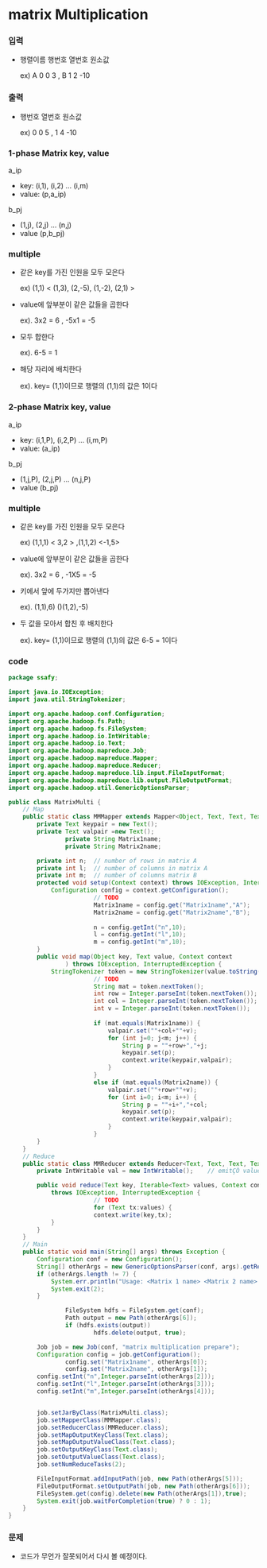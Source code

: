 # matrix Multiplication

### 입력

- 행렬이름 행번호 열번호 원소값

  ex) A 0 0 3 , B 1 2 -10



### 출력

- 행번호 열번호 원소값

  ex) 0 0 5 , 1 4 -10



### 1-phase Matrix key, value

a_ip

- key: (i,1), (i,2) ... (i,m)
- value: (p,a_ip)



b_pj

- (1,j), (2,j) ... (n,j)
- value (p,b_pj)



### multiple

- 같은 key를 가진 인원을 모두 모은다 

  ex) (1,1) < (1,3), (2,-5), (1,-2), (2,1) >

- value에 앞부분이 같은 값들을 곱한다

  ex). 3x2 = 6 , -5x1 = -5

- 모두 합한다

  ex). 6-5 = 1

- 해당 자리에 배치한다

  ex). key= (1,1)이므로 행렬의 (1,1)의 값은 1이다



### 2-phase Matrix key, value

a_ip

- key: (i,1,P), (i,2,P) ... (i,m,P)
- value: (a_ip)



b_pj

- (1,j,P), (2,j,P) ... (n,j,P)
- value (b_pj)



### multiple

- 같은 key를 가진 인원을 모두 모은다 

  ex) (1,1,1) < 3,2 > ,(1,1,2) <-1,5>

- value에 앞부분이 같은 값들을 곱한다

  ex). 3x2 = 6 , -1X5 = -5

- 키에서 앞에 두가지만 뽑아낸다 

  ex). (1,1),6) ()(1,2),-5)

- 두 값을 모아서 합친 후 배치한다

  ex). key= (1,1)이므로 행렬의 (1,1)의 값은 6-5 = 1이다



### code

```java
package ssafy;

import java.io.IOException;
import java.util.StringTokenizer;

import org.apache.hadoop.conf.Configuration;
import org.apache.hadoop.fs.Path;
import org.apache.hadoop.fs.FileSystem;
import org.apache.hadoop.io.IntWritable;
import org.apache.hadoop.io.Text;
import org.apache.hadoop.mapreduce.Job;
import org.apache.hadoop.mapreduce.Mapper;
import org.apache.hadoop.mapreduce.Reducer;
import org.apache.hadoop.mapreduce.lib.input.FileInputFormat;
import org.apache.hadoop.mapreduce.lib.output.FileOutputFormat;
import org.apache.hadoop.util.GenericOptionsParser;

public class MatrixMulti {
	// Map
	public static class MMMapper extends Mapper<Object, Text, Text, Text>{
		private Text keypair = new Text();
		private Text valpair =new Text();
                private String Matrix1name;
                private String Matrix2name;

		private int n;	// number of rows in matrix A
		private int l;	// number of columns in matrix A
		private int m;	// number of columns matrix B
		protected void setup(Context context) throws IOException, InterruptedException {
			Configuration config = context.getConfiguration();
                        // TODO
                        Matrix1name = config.get("Matrix1name","A");
                        Matrix2name = config.get("Matrix2name","B");
                        
                        n = config.getInt("n",10);
                        l = config.getInt("l",10);
                        m = config.getInt("m",10);
		}
		public void map(Object key, Text value, Context context
				) throws IOException, InterruptedException {
			StringTokenizer token = new StringTokenizer(value.toString());
                        // TODO
                        String mat = token.nextToken();
                        int row = Integer.parseInt(token.nextToken());
                        int col = Integer.parseInt(token.nextToken());
                        int v = Integer.parseInt(token.nextToken());
                        
                        if (mat.equals(Matrix1name)) {
                        	valpair.set(""+col+""+v);
                        	for (int j=0; j<m; j++) {
                        		String p = ""+row+","+j;
                        		keypair.set(p);
                        		context.write(keypair,valpair);
                        	}
                        }
                        else if (mat.equals(Matrix2name)) {
                        	valpair.set(""+row+""+v);
                        	for (int i=0; i<m; i++) {
                        		String p = ""+i+","+col;
                        		keypair.set(p);
                        		context.write(keypair,valpair);
                        	}
                        }
		}
	}
	// Reduce
	public static class MMReducer extends Reducer<Text, Text, Text, Text> {
		private IntWritable val = new IntWritable();	// emitÇÒ value·Î »ç¿ëÇÒ º¯Œö

		public void reduce(Text key, Iterable<Text> values, Context context) 
			throws IOException, InterruptedException {
                        // TODO
                        for (Text tx:values) {
                        context.write(key,tx);
			}
		}
	}
	// Main
	public static void main(String[] args) throws Exception {
		Configuration conf = new Configuration();
		String[] otherArgs = new GenericOptionsParser(conf, args).getRemainingArgs();
		if (otherArgs.length != 7) {
			System.err.println("Usage: <Matrix 1 name> <Matrix 2 name> <Number of row in Matrix 1><Number of columns in Matrix 1 (i.e., Number of rows in Matrix 2)> <Number of columns in Matrix 2> <in> <out>");
			System.exit(2);
		}

                FileSystem hdfs = FileSystem.get(conf);
                Path output = new Path(otherArgs[6]);
                if (hdfs.exists(output))
                        hdfs.delete(output, true);

		Job job = new Job(conf, "matrix multiplication prepare");
		Configuration config = job.getConfiguration();
                config.set("Matrix1name", otherArgs[0]);
                config.set("Matrix2name", otherArgs[1]);
		config.setInt("n",Integer.parseInt(otherArgs[2]));
		config.setInt("l",Integer.parseInt(otherArgs[3]));
		config.setInt("m",Integer.parseInt(otherArgs[4]));


		job.setJarByClass(MatrixMulti.class);
		job.setMapperClass(MMMapper.class);
		job.setReducerClass(MMReducer.class);
		job.setMapOutputKeyClass(Text.class);
		job.setMapOutputValueClass(Text.class);
		job.setOutputKeyClass(Text.class);
		job.setOutputValueClass(Text.class);
		job.setNumReduceTasks(2);

		FileInputFormat.addInputPath(job, new Path(otherArgs[5]));
		FileOutputFormat.setOutputPath(job, new Path(otherArgs[6]));
		FileSystem.get(config).delete(new Path(otherArgs[1]),true);
		System.exit(job.waitForCompletion(true) ? 0 : 1);
	}
}
```



### 문제

- 코드가 무언가 잘못되어서 다시 볼 예정이다.